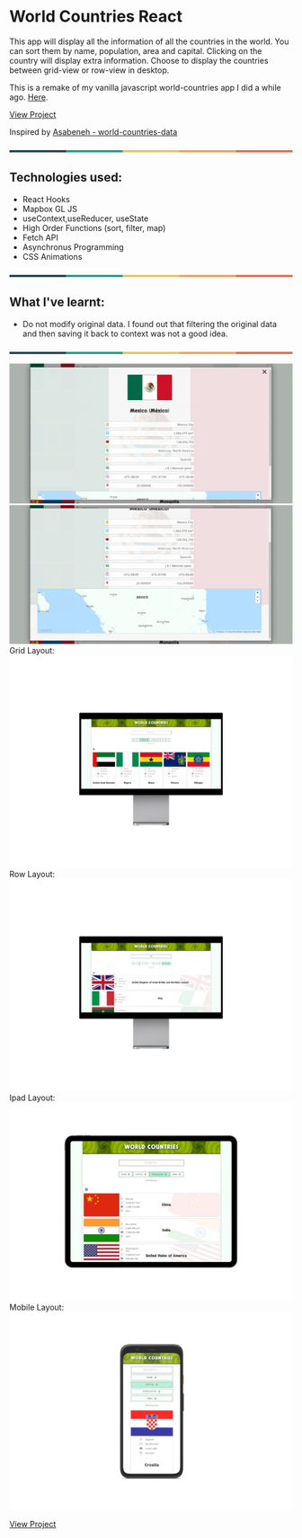 # World Countries React

This app will display all the information of all the countries in the world. You can sort them by name, population, area and capital. Clicking on the country will display extra information. Choose to display the countries between grid-view or row-view in desktop. 

This is a remake of my vanilla javascript world-countries app I did a while ago. [Here](https://github.com/philipHinch/world-countries).

[View Project](https://world-countries-react.vercel.app/)

Inspired by [Asabeneh - world-countries-data](https://github.com/Asabeneh/world-countries-data)

![This is an image](https://raw.githubusercontent.com/philipHinch/underline/main/underline.png)

## Technologies used:

- React Hooks
- Mapbox GL JS
- useContext,useReducer, useState
- High Order Functions (sort, filter, map)
- Fetch API
- Asynchronus Programming
- CSS Animations

![This is an image](https://raw.githubusercontent.com/philipHinch/underline/main/underline.png)

## What I've learnt:

- Do not modify original data. I found out that filtering the original data and then saving it back to context was not a good idea.

![This is an image](https://raw.githubusercontent.com/philipHinch/underline/main/underline.png)

![This is an image](https://github.com/philipHinch/world_countries_react/blob/main/src/assets/previews/world_countries_preview_large_modal1.png?raw=true)
![This is an image](https://github.com/philipHinch/world_countries_react/blob/main/src/assets/previews/world_countries_preview_large_modal2.png?raw=true)
Grid Layout:
![This is an image](https://github.com/philipHinch/world_countries_react/blob/main/src/assets/previews/preview_large_grid.jpg?raw=true)
Row Layout:
![This is an image](https://github.com/philipHinch/world_countries_react/blob/main/src/assets/previews/preview_large_row.jpg?raw=true)
Ipad Layout:
![This is an image](https://github.com/philipHinch/world_countries_react/blob/main/src/assets/previews/preview_medium.jpg?raw=true)
Mobile Layout:
![This is an image](https://github.com/philipHinch/world_countries_react/blob/main/src/assets/previews/preview_small.jpg?raw=true)


[View Project](https://world-countries-react.vercel.app/)






